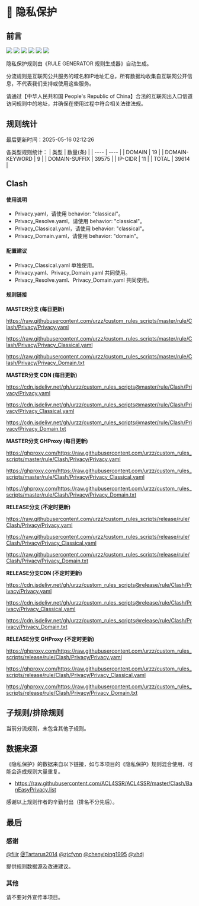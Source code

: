 # 🧸 隐私保护

## 前言

![](https://shields.io/badge/-移除重复规则-ff69b4) ![](https://shields.io/badge/-移除无法解析的域名-important) ![](https://shields.io/badge/-DOMAIN与DOMAIN--SUFFIX合并-green) ![](https://shields.io/badge/-DOMAIN--SUFFIX间合并-critical) ![](https://shields.io/badge/-DOMAIN--SUFFIX与DOMAIN--KEYWORD合并-blue) ![](https://shields.io/badge/-IP--CIDR(6)合并-blueviolet) 

隐私保护规则由《RULE GENERATOR 规则生成器》自动生成。

分流规则是互联网公共服务的域名和IP地址汇总，所有数据均收集自互联网公开信息，不代表我们支持或使用这些服务。

请通过【中华人民共和国 People's Republic of China】合法的互联网出入口信道访问规则中的地址，并确保在使用过程中符合相关法律法规。

## 规则统计

最后更新时间：2025-05-16 02:12:26

各类型规则统计：
| 类型 | 数量(条)  | 
| ---- | ----  |
| DOMAIN | 19  | 
| DOMAIN-KEYWORD | 9  | 
| DOMAIN-SUFFIX | 39575  | 
| IP-CIDR | 11  | 
| TOTAL | 39614  | 


## Clash 

#### 使用说明
- Privacy.yaml，请使用 behavior: "classical"。
- Privacy_Resolve.yaml，请使用 behavior: "classical"。
- Privacy_Classical.yaml，请使用 behavior: "classical"。
- Privacy_Domain.yaml，请使用 behavior: "domain"。

#### 配置建议
- Privacy_Classical.yaml 单独使用。
- Privacy.yaml、Privacy_Domain.yaml 共同使用。
- Privacy_Resolve.yaml、Privacy_Domain.yaml 共同使用。

#### 规则链接
**MASTER分支 (每日更新)**

https://raw.githubusercontent.com/urzz/custom_rules_scripts/master/rule/Clash/Privacy/Privacy.yaml

https://raw.githubusercontent.com/urzz/custom_rules_scripts/master/rule/Clash/Privacy/Privacy_Classical.yaml

https://raw.githubusercontent.com/urzz/custom_rules_scripts/master/rule/Clash/Privacy/Privacy_Domain.txt

**MASTER分支 CDN (每日更新)**

https://cdn.jsdelivr.net/gh/urzz/custom_rules_scripts@master/rule/Clash/Privacy/Privacy.yaml

https://cdn.jsdelivr.net/gh/urzz/custom_rules_scripts@master/rule/Clash/Privacy/Privacy_Classical.yaml

https://cdn.jsdelivr.net/gh/urzz/custom_rules_scripts@master/rule/Clash/Privacy/Privacy_Domain.txt

**MASTER分支 GHProxy (每日更新)**

https://ghproxy.com/https://raw.githubusercontent.com/urzz/custom_rules_scripts/master/rule/Clash/Privacy/Privacy.yaml

https://ghproxy.com/https://raw.githubusercontent.com/urzz/custom_rules_scripts/master/rule/Clash/Privacy/Privacy_Classical.yaml

https://ghproxy.com/https://raw.githubusercontent.com/urzz/custom_rules_scripts/master/rule/Clash/Privacy/Privacy_Domain.txt

**RELEASE分支 (不定时更新)**

https://raw.githubusercontent.com/urzz/custom_rules_scripts/release/rule/Clash/Privacy/Privacy.yaml

https://raw.githubusercontent.com/urzz/custom_rules_scripts/release/rule/Clash/Privacy/Privacy_Classical.yaml

https://raw.githubusercontent.com/urzz/custom_rules_scripts/release/rule/Clash/Privacy/Privacy_Domain.txt

**RELEASE分支CDN (不定时更新)**

https://cdn.jsdelivr.net/gh/urzz/custom_rules_scripts@release/rule/Clash/Privacy/Privacy.yaml

https://cdn.jsdelivr.net/gh/urzz/custom_rules_scripts@release/rule/Clash/Privacy/Privacy_Classical.yaml

https://cdn.jsdelivr.net/gh/urzz/custom_rules_scripts@release/rule/Clash/Privacy/Privacy_Domain.txt

**RELEASE分支 GHProxy (不定时更新)**

https://ghproxy.com/https://raw.githubusercontent.com/urzz/custom_rules_scripts/release/rule/Clash/Privacy/Privacy.yaml

https://ghproxy.com/https://raw.githubusercontent.com/urzz/custom_rules_scripts/release/rule/Clash/Privacy/Privacy_Classical.yaml

https://ghproxy.com/https://raw.githubusercontent.com/urzz/custom_rules_scripts/release/rule/Clash/Privacy/Privacy_Domain.txt

## 子规则/排除规则


当前分流规则，未包含其他子规则。

## 数据来源

《隐私保护》的数据来自以下链接，如与本项目的《隐私保护》规则混合使用，可能会造成规则大量重复。

- https://raw.githubusercontent.com/ACL4SSR/ACL4SSR/master/Clash/BanEasyPrivacy.list


感谢以上规则作者的辛勤付出（排名不分先后）。

## 最后

### 感谢

[@fiiir](https://github.com/fiiir) [@Tartarus2014](https://github.com/Tartarus2014) [@zjcfynn](https://github.com/zjcfynn) [@chenyiping1995](https://github.com/chenyiping1995) [@vhdj](https://github.com/vhdj)

提供规则数据源及改进建议。

### 其他

请不要对外宣传本项目。
